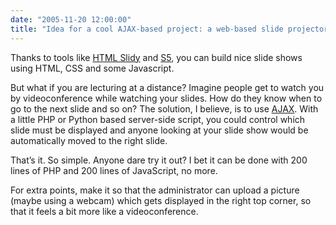 ```yaml
---
date: "2005-11-20 12:00:00"
title: "Idea for a cool AJAX-based project: a web-based slide projector"
---
```




Thanks to tools like [HTML Slidy](http://www.w3.org/Talks/Tools/Slidy2/Overview.html) and [S5](http://meyerweb.com/eric/tools/s5/), you can build nice slide shows using HTML, CSS and some Javascript.

But what if you are lecturing at a distance? Imagine people get to watch you by videoconference while watching your slides. How do they know when to go to the next slide and so on? The solution, I believe, is to use [AJAX](https://en.wikipedia.org/wiki/AJAX). With a little PHP or Python based server-side script, you could control which slide must be displayed and anyone looking at your slide show would be automatically moved to the right slide.

That&rsquo;s it. So simple. Anyone dare try it out? I bet it can be done with 200 lines of PHP and 200 lines of JavaScript, no more.

For extra points, make it so that the administrator can upload a picture (maybe using a webcam) which gets displayed in the right top corner, so that it feels a bit more like a videoconference.

